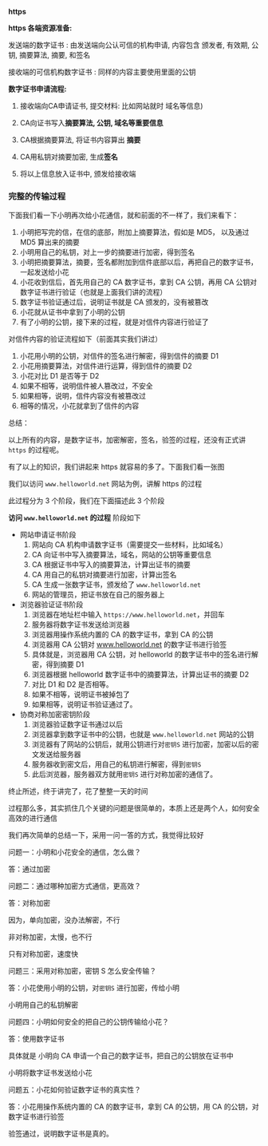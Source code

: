**https**

**https 各端资源准备:**

发送端的数字证书 : 由发送端向公认可信的机构申请, 内容包含 颁发者, 有效期, 公钥, 摘要算法, 摘要, 和签名

接收端的可信机构数字证书 : 同样的内容主要使用里面的公钥

**数字证书申请流程:**

1. 接收端向CA申请证书, 提交材料: 比如网站就时 域名等信息)

2. CA向证书写入**摘要算法, 公钥, 域名等重要信息**

3. CA根据摘要算法, 将证书内容算出 **摘要**

4. CA用私钥对摘要加密, 生成**签名**

5. 将以上信息放入证书中, 颁发给接收端

### 完整的传输过程

下面我们看一下小明再次给小花通信，就和前面的不一样了，我们来看下：

1. 小明把写完的信，在信的底部，附加上摘要算法，假如是 MD5， 以及通过 MD5 算出来的摘要
2. 小明用自己的私钥，对上一步的摘要进行加密，得到签名
3. 小明把摘要算法，摘要，签名都附加到信件底部以后，再把自己的数字证书，一起发送给小花
4. 小花收到信后，首先用自己的 CA 数字证书，拿到 CA 公钥，再用 CA 公钥对数字证书进行验证（也就是上面我们讲的流程）
5. 数字证书验证通过后，说明证书就是 CA 颁发的，没有被篡改
6. 小花就从证书中拿到了小明的公钥
7. 有了小明的公钥，接下来的过程，就是对信件内容进行验证了

对信件内容的验证流程如下（前面其实我们讲过）

1. 小花用小明的公钥，对信件的签名进行解密，得到信件的摘要 D1
2. 小花用摘要算法，对信件进行运算，得到信件的摘要 D2
3. 小花对比 D1 是否等于 D2
4. 如果不相等，说明信件被人篡改过，不安全
5. 如果相等，说明，信件内容没有被篡改过
6. 相等的情况，小花就拿到了信件的内容

总结：

以上所有的内容，是数字证书，加密解密，签名，验签的过程，还没有正式讲 `https` 的过程呢。

有了以上的知识，我们讲起来 https 就容易的多了。下面我们看一张图



我们以访问 `www.helloworld.net` 网站为例，讲解 https 的过程

此过程分为 3 个阶段，我们在下面描述此 3 个阶段

**访问 `www.helloworld.net` 的过程** 阶段如下

- 网站申请证书阶段
  1. 网站向 CA 机构申请数字证书（需要提交一些材料，比如域名）
  2. CA 向证书中写入摘要算法，域名，网站的公钥等重要信息
  3. CA 根据证书中写入的摘要算法，计算出证书的摘要
  4. CA 用自己的私钥对摘要进行加密，计算出签名
  5. CA 生成一张数字证书，颁发给了 `www.helloworld.net`
  6. 网站的管理员，把证书放在自己的服务器上
- 浏览器验证证书阶段
  1. 浏览器在地址栏中输入 `https://www.helloworld.net`，并回车
  2. 服务器将数字证书发送给浏览器
  3. 浏览器用操作系统内置的 CA 的数字证书，拿到 CA 的公钥
  4. 浏览器用 CA 公钥对 www.helloworld.net 的数字证书进行验签
  5. 具体就是，浏览器用 CA 公钥，对 helloworld 的数字证书中的签名进行解密，得到摘要 D1
  6. 浏览器根据 helloworld 数字证书中的摘要算法，计算出证书的摘要 D2
  7. 对比 D1 和 D2 是否相等。
  8. 如果不相等，说明证书被掉包了
  9. 如果相等，说明证书验证通过了。
- 协商对称加密密钥阶段
  1. 浏览器验证数字证书通过以后
  2. 浏览器拿到数字证书中的公钥，也就是 `www.helloworld.net` 网站的公钥
  3. 浏览器有了网站的公钥后，就用公钥进行对`密钥S` 进行加密，加密以后的密文发送给服务器
  4. 服务器收到密文后，用自己的私钥进行解密，得到`密钥S`
  5. 此后浏览器，服务器双方就用`密钥S` 进行对称加密的通信了。

终止所述，终于讲完了，花了整整一天的时间

过程那么多，其实抓住几个关键的问题是很简单的，本质上还是两个人，如何安全高效的进行通信

我们再次简单的总结一下，采用一问一答的方式，我觉得比较好

问题一：小明和小花安全的通信，怎么做？

答：通过加密

问题二：通过哪种加密方式通信，更高效？

答：对称加密

 因为，单向加密，没办法解密，不行

 非对称加密，太慢，也不行

 只有对称加密，速度快

问题三：采用对称加密，密钥 S 怎么安全传输？

答：小花使用小明的公钥，对`密钥S` 进行加密，传给小明

 小明用自己的私钥解密

问题四：小明如何安全的把自己的公钥传输给小花？

答：使用数字证书

 具体就是 小明向 CA 申请一个自己的数字证书，把自己的公钥放在证书中

 小明将数字证书发送给小花

问题五：小花如何验证数字证书的真实性？

答：小花用操作系统内置的 CA 的数字证书，拿到 CA 的公钥，用 CA 的公钥，对数字证书进行验签

验签通过，说明数字证书是真的。
